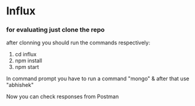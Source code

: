 # Influx
### for evaluating just clone the repo
after clonning you should run the commands respectively:
 1. cd influx
 2. npm install
 3. npm start

In command prompt you have to run a command "mongo" & after that use "abhishek"

Now you can check responses from Postman